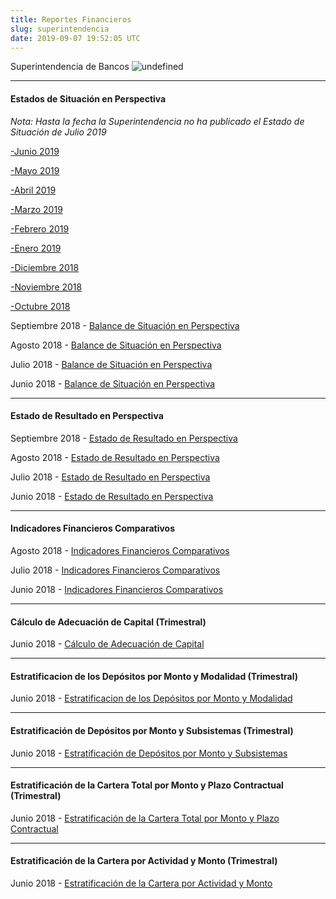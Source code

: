 ```yaml
---
title: Reportes Financieros
slug: superintendencia
date: 2019-09-07 19:52:05 UTC
---
```



Superintendencia de Bancos
![undefined](http://www.superintendencia.gob.ni/sites/all/themes/stability/stability_siboif/logo.png)

--------------------

#### **Estados de Situación en Perspectiva**

*Nota: Hasta la fecha la Superintendencia no ha publicado el Estado de Situación de Julio 2019*

<a href="http://www.siboif.gob.ni/sites/default/files/documentos/informes/bancos/balgp201906sfb.htm" target="_blank" rel="noopener noreferrer">-Junio 2019</a>

<a href="http://www.siboif.gob.ni/sites/default/files/documentos/informes/bancos/balgp201905sfb.htm" target="_blank" rel="noopener noreferrer">-Mayo 2019</a>

<a href="http://www.siboif.gob.ni/sites/default/files/documentos/informes/bancos/balgp201904sfb.htm" target="_blank" rel="noopener noreferrer">-Abril 2019</a>

<a href="http://www.siboif.gob.ni/sites/default/files/documentos/informes/bancos/balgp201903sfb.htm" target="_blank" rel="noopener noreferrer">-Marzo 2019</a>

<a href="http://www.siboif.gob.ni/sites/default/files/documentos/informes/bancos/balgp201902sfb.htm" target="_blank" rel="noopener noreferrer">-Febrero 2019</a>

<a href="http://www.siboif.gob.ni/sites/default/files/documentos/informes/bancos/balgp201901sfb.htm" target="_blank" rel="noopener noreferrer">-Enero 2019</a>

<a href="http://www.siboif.gob.ni/sites/default/files/documentos/informes/bancos/balgp201812sfb.htm" target="_blank" rel="noopener noreferrer">-Diciembre 2018</a>

<a href="http://www.siboif.gob.ni/sites/default/files/documentos/informes/bancos/balgp201811sfb.htm" target="_blank" rel="noopener noreferrer">-Noviembre 2018</a>

<a href="http://www.siboif.gob.ni/sites/default/files/documentos/informes/bancos/balgp201810sfb.htm" target="_blank" rel="noopener noreferrer">-Octubre 2018</a>

Septiembre 2018 - [Balance de Situación en Perspectiva](http://www.superintendencia.gob.ni/sites/default/files/documentos/informes/bancos/balgp201809sfb.htm)

Agosto 2018 - [Balance de Situación en Perspectiva](http://www.superintendencia.gob.ni/sites/default/files/documentos/informes/bancos/balgp201808sfb.htm)

Julio 2018 - [Balance de Situación en Perspectiva](http://www.superintendencia.gob.ni/sites/default/files/documentos/informes/bancos/balgp201807sfb.htm)

Junio 2018 - [Balance de Situación en Perspectiva](http://www.superintendencia.gob.ni/sites/default/files/documentos/informes/bancos/balgp201806sfb.htm)

-----------------------

#### **Estado de Resultado en Perspectiva**
Septiembre 2018 - [Estado de Resultado en Perspectiva](http://www.superintendencia.gob.ni/sites/default/files/documentos/informes/bancos/edorp201809sfb.htm)

Agosto 2018 - [Estado de Resultado en Perspectiva](http://www.superintendencia.gob.ni/sites/default/files/documentos/informes/bancos/edorp201808sfb.htm)

Julio 2018 - [Estado de Resultado en Perspectiva](http://www.superintendencia.gob.ni/sites/default/files/documentos/informes/bancos/edorp201807sfb.htm)

Junio 2018 - [Estado de Resultado en Perspectiva](http://www.superintendencia.gob.ni/sites/default/files/documentos/informes/bancos/edorp201806sfb.htm)

----------------------------

#### **Indicadores Financieros Comparativos**
Agosto 2018 - [Indicadores Financieros Comparativos](http://www.superintendencia.gob.ni/sites/default/files/documentos/informes/bancos/inf201808sfn.htm)

Julio 2018 - [Indicadores Financieros Comparativos](http://www.superintendencia.gob.ni/sites/default/files/documentos/informes/bancos/inf201807sfn.htm)

Junio 2018 - [Indicadores Financieros Comparativos](http://www.superintendencia.gob.ni/sites/default/files/documentos/informes/bancos/inf201806sfn.htm)

-------------------------------

#### **Cálculo de Adecuación de Capital (Trimestral)**
Junio 2018 - [Cálculo de Adecuación de Capital](http://www.superintendencia.gob.ni/sites/default/files/documentos/informes/bancos/adec201806sfb.htm)

--------------------------------

#### **Estratificacion de los Depósitos por Monto y Modalidad (Trimestral)**
Junio 2018 - [Estratificacion de los Depósitos por Monto y Modalidad](http://www.superintendencia.gob.ni/sites/default/files/documentos/informes/bancos/edmm201806sfb.htm)

---------------------------------

#### **Estratificación de Depósitos por Monto y Subsistemas (Trimestral)**
Junio 2018 - [Estratificación de Depósitos por Monto y Subsistemas](http://www.superintendencia.gob.ni/sites/default/files/documentos/informes/bancos/edms201806sfb.htm)

---------------------------------

#### **Estratificación de la Cartera Total por Monto y Plazo Contractual (Trimestral)**
Junio 2018 - [Estratificación de la Cartera Total por Monto y Plazo Contractual](http://www.superintendencia.gob.ni/sites/default/files/documentos/informes/bancos/ectmpc201806sfb.htm)

---------------------------------

#### **Estratificación de la Cartera por Actividad y Monto (Trimestral)**
Junio 2018 - [Estratificación de la Cartera por Actividad y Monto](http://www.superintendencia.gob.ni/sites/default/files/documentos/informes/bancos/ecam201806sfb.htm)

